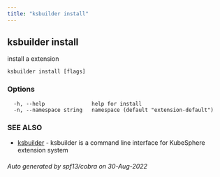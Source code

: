 ```yaml
---
title: "ksbuilder install"
---
```


## ksbuilder install

install a extension

```
ksbuilder install [flags]
```

### Options

```
  -h, --help               help for install
  -n, --namespace string   namespace (default "extension-default")
```

### SEE ALSO

* [ksbuilder](zh/references/ksbuilder/ksbuilder)	 - ksbuilder is a command line interface for KubeSphere extension system

###### Auto generated by spf13/cobra on 30-Aug-2022
